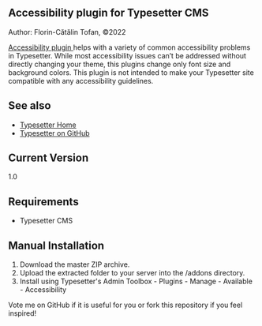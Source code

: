 ## Accessibility plugin for Typesetter CMS ##
Author: Florin-Cătălin Tofan, ©2022

<a target="_blank" a href="https://github.com/florincatalin/Accessibility_Typesetter_Plugin">Accessibility plugin </a> helps with a variety of common accessibility problems in Typesetter. While most accessibility issues can’t be addressed without directly changing your theme, this plugins change only font size and background colors. This plugin is not intended to make your Typesetter site compatible with any accessibility guidelines.

## See also 
* [Typesetter Home](http://www.typesettercms.com)
* [Typesetter on GitHub](https://github.com/Typesetter/Typesetter)

## Current Version 
1.0

## Requirements ##
* Typesetter CMS

## Manual Installation ##
1. Download the master ZIP archive.
2. Upload the extracted folder to your server into the /addons directory.
3. Install using Typesetter's Admin Toolbox - Plugins - Manage - Available - Accessibility

Vote me on GitHub if it is useful for you or fork this repository if you feel inspired!
